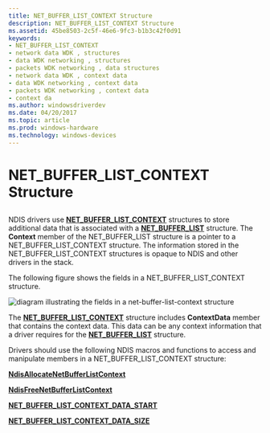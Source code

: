 ```yaml
---
title: NET_BUFFER_LIST_CONTEXT Structure
description: NET_BUFFER_LIST_CONTEXT Structure
ms.assetid: 45be8503-2c5f-46e6-9fc3-b1b3c42f0d91
keywords:
- NET_BUFFER_LIST_CONTEXT
- network data WDK , structures
- data WDK networking , structures
- packets WDK networking , data structures
- network data WDK , context data
- data WDK networking , context data
- packets WDK networking , context data
- context da
ms.author: windowsdriverdev
ms.date: 04/20/2017
ms.topic: article
ms.prod: windows-hardware
ms.technology: windows-devices
---
```


# NET\_BUFFER\_LIST\_CONTEXT Structure


## <a href="" id="ddk-net-buffer-list-context-structure-ng"></a>


NDIS drivers use [**NET\_BUFFER\_LIST\_CONTEXT**](https://msdn.microsoft.com/library/windows/hardware/ff568389) structures to store additional data that is associated with a [**NET\_BUFFER\_LIST**](https://msdn.microsoft.com/library/windows/hardware/ff568388) structure. The **Context** member of the NET\_BUFFER\_LIST structure is a pointer to a NET\_BUFFER\_LIST\_CONTEXT structure. The information stored in the NET\_BUFFER\_LIST\_CONTEXT structures is opaque to NDIS and other drivers in the stack.

The following figure shows the fields in a NET\_BUFFER\_LIST\_CONTEXT structure.

![diagram illustrating the fields in a net\-buffer\-list\-context structure](images/netbufferlistcontext.png)

The [**NET\_BUFFER\_LIST\_CONTEXT**](https://msdn.microsoft.com/library/windows/hardware/ff568389) structure includes **ContextData** member that contains the context data. This data can be any context information that a driver requires for the [**NET\_BUFFER\_LIST**](https://msdn.microsoft.com/library/windows/hardware/ff568388) structure.

Drivers should use the following NDIS macros and functions to access and manipulate members in a NET\_BUFFER\_LIST\_CONTEXT structure:

[**NdisAllocateNetBufferListContext**](https://msdn.microsoft.com/library/windows/hardware/ff561610)

[**NdisFreeNetBufferListContext**](https://msdn.microsoft.com/library/windows/hardware/ff562587)

[**NET\_BUFFER\_LIST\_CONTEXT\_DATA\_START**](https://msdn.microsoft.com/library/windows/hardware/ff568391)

[**NET\_BUFFER\_LIST\_CONTEXT\_DATA\_SIZE**](https://msdn.microsoft.com/library/windows/hardware/ff568390)

 

 





